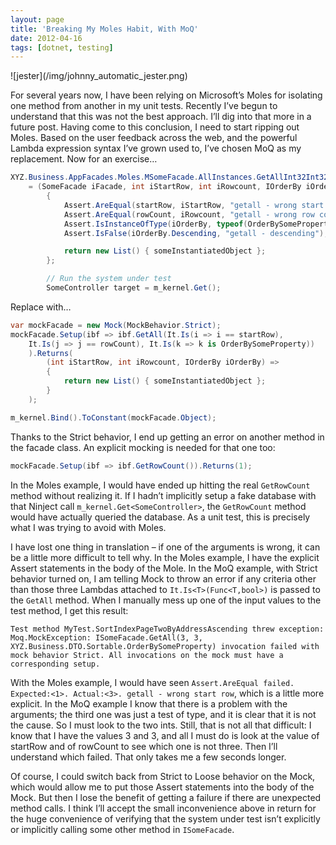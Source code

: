 ```yaml
---
layout: page
title: 'Breaking My Moles Habit, With MoQ'
date: 2012-04-16
tags: [dotnet, testing]
---
```


<div class="rightImage">
![jester](/img/johnny_automatic_jester.png)
</div>

For several years now, I have been relying on Microsoft’s Moles for isolating one method from another in my unit tests. Recently I’ve begun to understand that this was not the best approach. I’ll dig into that more in a future post. Having come to this conclusion, I need to start ripping out Moles. Based on the user feedback across the web, and the powerful Lambda expression syntax I’ve grown used to, I’ve chosen MoQ as my replacement. Now for an exercise&hellip;

```csharp
XYZ.Business.AppFacades.Moles.MSomeFacade.AllInstances.GetAllInt32Int32IOrderBy
    = (SomeFacade iFacade, int iStartRow, int iRowcount, IOrderBy iOrderBy) =>
        {
            Assert.AreEqual(startRow, iStartRow, "getall - wrong start row");
            Assert.AreEqual(rowCount, iRowcount, "getall - wrong row count");
            Assert.IsInstanceOfType(iOrderBy, typeof(OrderBySomeProperty), "getall - sort order");
            Assert.IsFalse(iOrderBy.Descending, "getall - descending");

            return new List() { someInstantiatedObject };
        };

        // Run the system under test
        SomeController target = m_kernel.Get();
```

Replace with…

```csharp
var mockFacade = new Mock(MockBehavior.Strict);
mockFacade.Setup(ibf => ibf.GetAll(It.Is(i => i == startRow),
    It.Is(j => j == rowCount), It.Is(k => k is OrderBySomeProperty))
    ).Returns(
        (int iStartRow, int iRowcount, IOrderBy iOrderBy) =>
        {
            return new List() { someInstantiatedObject };
        }
    );

m_kernel.Bind().ToConstant(mockFacade.Object);
```

Thanks to the Strict behavior, I end up getting an error on another method in the facade class. An explicit mocking is needed for that one too:

```csharp
mockFacade.Setup(ibf => ibf.GetRowCount()).Returns(1);
```

In the Moles example, I would have ended up hitting the real `GetRowCount` method without realizing it. If I hadn’t implicitly setup a fake database with that Ninject call `m_kernel.Get<SomeController>`, the `GetRowCount` method would have actually queried the database. As a unit test, this is precisely what I was trying to avoid with Moles.

I have lost one thing in translation &ndash; if one of the arguments is wrong, it can be a little more difficult to tell why. In the Moles example, I have the explicit Assert statements in the body of the Mole. In the MoQ example, with Strict behavior turned on, I am telling Mock to throw an error if any criteria other than those three Lambdas attached to `It.Is<T>(Func<T,bool>)` is passed to the `GetAll` method. When I manually mess up one of the input values to the test method, I get this result:

```none
Test method MyTest.SortIndexPageTwoByAddressAscending threw exception: Moq.MockException: ISomeFacade.GetAll(3, 3, XYZ.Business.DTO.Sortable.OrderBySomeProperty) invocation failed with mock behavior Strict. All invocations on the mock must have a corresponding setup.
```

With the Moles example, I would have seen `Assert.AreEqual failed. Expected:<1>. Actual:<3>. getall - wrong start row`, which is a little more explicit. In the MoQ example I know that there is a problem with the arguments; the third one was just a test of type, and it is clear that it is not the cause. So I must look to the two ints. Still, that is not all that difficult: I know that I have the values 3 and 3, and all I must do is look at the value of startRow and of rowCount to see which one is not three. Then I’ll understand which failed. That only takes me a few seconds longer.

Of course, I could switch back from Strict to Loose behavior on the Mock, which would allow me to put those Assert statements into the body of the Mock. But then I lose the benefit of getting a failure if there are unexpected method calls. I think I’ll accept the small inconvenience above in return for the huge convenience of verifying that the system under test isn’t explicitly or implicitly calling some other method in `ISomeFacade`.

